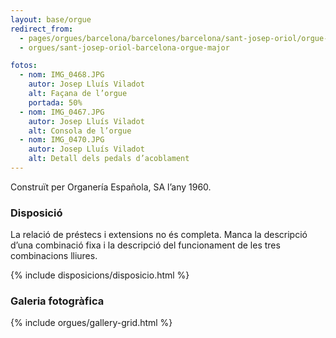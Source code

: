```yaml
---
layout: base/orgue
redirect_from:
  - pages/orgues/barcelona/barcelones/barcelona/sant-josep-oriol/orgue-major
  - orgues/sant-josep-oriol-barcelona-orgue-major

fotos:
  - nom: IMG_0468.JPG
    autor: Josep Lluís Viladot
    alt: Façana de l’orgue
    portada: 50%
  - nom: IMG_0467.JPG
    autor: Josep Lluís Viladot
    alt: Consola de l’orgue
  - nom: IMG_0470.JPG
    autor: Josep Lluís Viladot
    alt: Detall dels pedals d’acoblament
---
```


Construït per Organería Española, SA l’any 1960. 

### Disposició

La relació de préstecs i extensions no és completa. Manca la descripció d’una combinació fixa i la
descripció del funcionament de les tres combinacions lliures. 

{% include disposicions/disposicio.html %}

### Galeria fotogràfica

{% include orgues/gallery-grid.html %}
